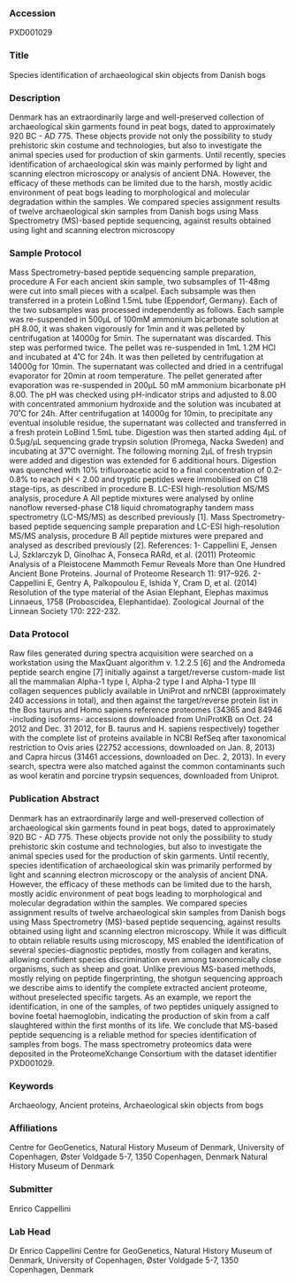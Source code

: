 ### Accession
PXD001029

### Title
Species identification of archaeological skin objects from Danish bogs

### Description
Denmark has an extraordinarily large and well-preserved collection of archaeological skin garments found in peat bogs, dated to approximately 920 BC - AD 775. These objects provide not only the possibility to study prehistoric skin costume and technologies, but also to investigate the animal species used for production of skin garments. Until recently, species identification of archaeological skin was mainly performed by light and scanning electron microscopy or analysis of ancient DNA. However, the efficacy of these methods can be limited due to the harsh, mostly acidic environment of peat bogs leading to morphological and molecular degradation within the samples. We compared species assignment results of twelve archaeological skin samples from Danish bogs using Mass Spectrometry (MS)-based peptide sequencing, against results obtained using light and scanning electron microscopy

### Sample Protocol
Mass Spectrometry-based peptide sequencing sample preparation, procedure A  For each ancient skin sample, two subsamples of 11-48mg were cut into small pieces with a scalpel. Each subsample was then transferred in a protein LoBind 1.5mL tube (Eppendorf, Germany). Each of the two subsamples was processed independently as follows. Each sample was re-suspended in 500µL of 100mM ammonium bicarbonate solution at pH 8.00, it was shaken vigorously for 1min and it was pelleted by centrifugation at 14000g for 5min. The supernatant was discarded. This step was performed twice. The pellet was re-suspended in 1mL 1.2M HCl and incubated at 4˚C for 24h. It was then pelleted by centrifugation at 14000g for 10min. The supernatant was collected and dried in a centrifugal evaporator for 20min at room temperature. The pellet generated after evaporation was re-suspended in 200µL 50 mM ammonium bicarbonate pH 8.00. The pH was checked using pH-indicator strips and adjusted to 8.00 with concentrated ammonium hydroxide and the solution was incubated at 70˚C for 24h. After centrifugation at 14000g for 10min, to precipitate any eventual insoluble residue, the supernatant was collected and transferred in a fresh protein LoBind 1.5mL tube. Digestion was then started adding 4µL of 0.5µg/µL sequencing grade trypsin solution (Promega, Nacka Sweden) and incubating at 37˚C overnight. The following morning 2µL of fresh trypsin were added and digestion was extended for 6 additional hours. Digestion was quenched with 10% trifluoroacetic acid to a final concentration of 0.2-0.8% to reach pH < 2.00 and tryptic peptides were immobilised on C18 stage-tips, as described in procedure B.  LC-ESI high-resolution MS/MS analysis, procedure A  All peptide mixtures were analysed by online nanoflow reversed-phase C18 liquid chromatography tandem mass spectrometry (LC-MS/MS) as described previously [1].  Mass Spectrometry-based peptide sequencing sample preparation and LC-ESI high-resolution MS/MS analysis, procedure B  All peptide mixtures were prepared and analysed as described previously [2].  References:  1- Cappellini E, Jensen LJ, Szklarczyk D, Ginolhac A, Fonseca RARd, et al. (2011) Proteomic Analysis of a Pleistocene Mammoth Femur Reveals More than One Hundred Ancient Bone Proteins. Journal of Proteome Research 11: 917–926.  2- Cappellini E, Gentry A, Palkopoulou E, Ishida Y, Cram D, et al. (2014) Resolution of the type material of the Asian Elephant, Elephas maximus Linnaeus, 1758 (Proboscidea, Elephantidae). Zoological Journal of the Linnean Society 170: 222-232.

### Data Protocol
Raw files generated during spectra acquisition were searched on a workstation using the MaxQuant algorithm v. 1.2.2.5 [6] and the Andromeda peptide search engine [7] initially against a target/reverse custom-made list all the mammalian Alpha-1 type I, Alpha-2 type I and Alpha-1 type III collagen sequences publicly available in UniProt and nrNCBI (approximately 240 accessions in total), and then against the target/reverse protein list in the Bos taurus and Homo sapiens reference proteomes (34365 and 84946 -including isoforms- accessions downloaded from UniProtKB on Oct. 24 2012 and Dec. 31 2012, for B. taurus and H. sapiens respectively) together with the complete list of proteins available in NCBI RefSeq after taxonomical restriction to Ovis aries (22752 accessions, downloaded on Jan. 8, 2013) and Capra hircus (31461 accessions, downloaded on Dec. 2, 2013). In every search, spectra were also matched against the common contaminants such as wool keratin and porcine trypsin sequences, downloaded from Uniprot.

### Publication Abstract
Denmark has an extraordinarily large and well-preserved collection of archaeological skin garments found in peat bogs, dated to approximately 920 BC - AD 775. These objects provide not only the possibility to study prehistoric skin costume and technologies, but also to investigate the animal species used for the production of skin garments. Until recently, species identification of archaeological skin was primarily performed by light and scanning electron microscopy or the analysis of ancient DNA. However, the efficacy of these methods can be limited due to the harsh, mostly acidic environment of peat bogs leading to morphological and molecular degradation within the samples. We compared species assignment results of twelve archaeological skin samples from Danish bogs using Mass Spectrometry (MS)-based peptide sequencing, against results obtained using light and scanning electron microscopy. While it was difficult to obtain reliable results using microscopy, MS enabled the identification of several species-diagnostic peptides, mostly from collagen and keratins, allowing confident species discrimination even among taxonomically close organisms, such as sheep and goat. Unlike previous MS-based methods, mostly relying on peptide fingerprinting, the shotgun sequencing approach we describe aims to identify the complete extracted ancient proteome, without preselected specific targets. As an example, we report the identification, in one of the samples, of two peptides uniquely assigned to bovine foetal haemoglobin, indicating the production of skin from a calf slaughtered within the first months of its life. We conclude that MS-based peptide sequencing is a reliable method for species identification of samples from bogs. The mass spectrometry proteomics data were deposited in the ProteomeXchange Consortium with the dataset identifier PXD001029.

### Keywords
Archaeology, Ancient proteins, Archaeological skin objects from bogs

### Affiliations
Centre for GeoGenetics, Natural History Museum of Denmark, University of Copenhagen, Øster Voldgade 5-7, 1350 Copenhagen, Denmark
Natural History Museum of Denmark

### Submitter
Enrico Cappellini

### Lab Head
Dr Enrico Cappellini
Centre for GeoGenetics, Natural History Museum of Denmark, University of Copenhagen, Øster Voldgade 5-7, 1350 Copenhagen, Denmark


